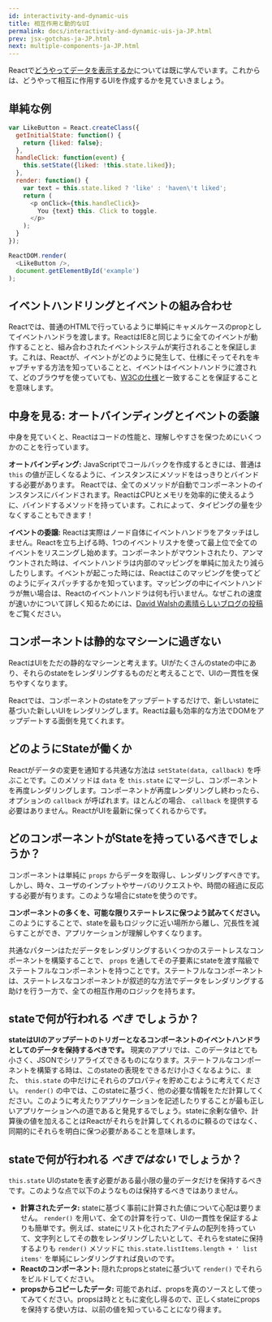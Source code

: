 ```yaml
---
id: interactivity-and-dynamic-uis
title: 相互作用と動的なUI
permalink: docs/interactivity-and-dynamic-uis-ja-JP.html
prev: jsx-gotchas-ja-JP.html
next: multiple-components-ja-JP.html
---
```


Reactで[どうやってデータを表示するか](/react/docs/displaying-data-ja-JP.html)については既に学んでいます。これからは、どうやって相互に作用するUIを作成するかを見ていきましょう。


## 単純な例

```javascript
var LikeButton = React.createClass({
  getInitialState: function() {
    return {liked: false};
  },
  handleClick: function(event) {
    this.setState({liked: !this.state.liked});
  },
  render: function() {
    var text = this.state.liked ? 'like' : 'haven\'t liked';
    return (
      <p onClick={this.handleClick}>
        You {text} this. Click to toggle.
      </p>
    );
  }
});

ReactDOM.render(
  <LikeButton />,
  document.getElementById('example')
);
```


## イベントハンドリングとイベントの組み合わせ

Reactでは、普通のHTMLで行っているように単純にキャメルケースのpropとしてイベントハンドラを渡します。ReactはIE8と同じように全てのイベントが動作することと、組み合わされたイベントシステムが実行されることを保証します。これは、Reactが、イベントがどのように発生して、仕様にそってそれをキャプチャする方法を知っていることと、イベントはイベントハンドラに渡されて、どのブラウザを使っていても、[W3Cの仕様](http://www.w3.org/TR/DOM-Level-3-Events/)と一致することを保証することを意味します。

## 中身を見る: オートバインディングとイベントの委譲

中身を見ていくと、Reactはコードの性能と、理解しやすさを保つためにいくつかのことを行っています。

**オートバインディング:** JavaScriptでコールバックを作成するときには、普通は `this` の値が正しくなるように、インスタンスにメソッドをはっきりとバインドする必要があります。
Reactでは、全てのメソッドが自動でコンポーネントのインスタンスにバインドされます。ReactはCPUとメモリを効率的に使えるように、バインドするメソッドを持っています。これによって、タイピングの量を少なくすることもできます！

**イベントの委譲:** Reactは実際はノード自体にイベントハンドラをアタッチはしません。Reactを立ち上げる時、1つのイベントリスナを使って最上位で全てのイベントをリスニングし始めます。コンポーネントがマウントされたり、アンマウントされた時は、イベントハンドラは内部のマッピングを単純に加えたり減らしたりします。イベントが起こった時には、Reactはこのマッピングを使ってどのようにディスパッチするかを知っています。マッピングの中にイベントハンドラが無い場合は、Reactのイベントハンドラは何も行いません。なぜこれの速度が速いかについて詳しく知るためには、[David Walshの素晴らしいブログの投稿](http://davidwalsh.name/event-delegate)をご覧ください。

## コンポーネントは静的なマシーンに過ぎない

ReactはUIをただの静的なマシーンと考えます。UIがたくさんのstateの中にあり、それらのstateをレンダリングするものだと考えることで、UIの一貫性を保ちやすくなります。

Reactでは、コンポーネントのstateをアップデートするだけで、新しいstateに基づいた新しいUIをレンダリングします。Reactは最も効率的な方法でDOMをアップデートする面倒を見てくれます。


## どのようにStateが働くか

Reactがデータの変更を通知する共通な方法は `setState(data, callback)` を呼ぶことです。このメソッドは `data` を `this.state` にマージし、コンポーネントを再度レンダリングします。コンポーネントが再度レンダリングし終わったら、オプションの `callback` が呼ばれます。ほとんどの場合、 `callback` を提供する必要はありません。ReactがUIを最新に保ってくれるからです。


## どのコンポーネントがStateを持っているべきでしょうか？

コンポーネントは単純に `props` からデータを取得し、レンダリングすべきです。しかし、時々、ユーザのインプットやサーバのリクエストや、時間の経過に反応する必要が有ります。このような場合にstateを使うのです。

**コンポーネントの多くを、可能な限りステートレスに保つよう試みてください。** このようにすることで、stateを最もロジックに近い場所から離し、冗長性を減らすことができ、アプリケーションが理解しやすくなります。

共通なパターンはただデータをレンダリングするいくつかのステートレスなコンポーネントを構築することで、 `props` を通してその子要素にstateを渡す階級でステートフルなコンポーネントを持つことです。ステートフルなコンポーネントは、ステートレスなコンポーネントが叙述的な方法でデータをレンダリングする助けを行う一方で、全ての相互作用のロジックを持ちます。

## stateで何が行われる *べき* でしょうか？

**stateはUIのアップデートのトリガーとなるコンポーネントのイベントハンドラとしてのデータを保持するべきです。** 現実のアプリでは、このデータはとても小さく、JSONでシリアライズできるものになります。ステートフルなコンポーネントを構築する時は、このstateの表現をできるだけ小さくなるように、また、 `this.state` の中だけにそれらのプロパティを貯めこむように考えてください。 `render()` の中では、このstateに基づく、他の必要な情報をただ計算してください。このように考えたりアプリケーションを記述したりすることが最も正しいアプリケーションへの道であると発見するでしょう。stateに余剰な値や、計算後の値を加えることはReactがそれらを計算してくれるのに頼るのではなく、同期的にそれらを明白に保つ必要があることを意味します。


## stateで何が行われる *べきではない* でしょうか？

`this.state` UIのstateを表す必要がある最小限の量のデータだけを保持するべきです。このような点で以下のようなものは保持するべきではありません。

* **計算されたデータ:**
stateに基づく事前に計算された値について心配は要りません。 `render()` を用いて、全ての計算を行って、UIの一貫性を保証するよりも簡単です。例えば、stateにリスト化されたアイテムの配列を持っていて、文字列としてその数をレンダリングしたいとして、それらをstateに保持するよりも `render()` メソッドに `this.state.listItems.length + ' list items'` を単純にレンダリングすれば良いのです。
* **Reactのコンポーネント:** 隠れたpropsとstateに基づいて `render()` でそれらをビルドしてください。
* **propsからコピーしたデータ:** 可能であれば、propsを真のソースとして使ってみてください。propsは時とともに変化し得るので、正しくstateにpropsを保持する使い方は、以前の値を知っていることになり得ます。
